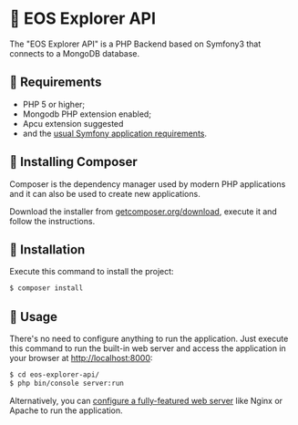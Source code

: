 💎 EOS Explorer API
========================

The "EOS Explorer API" is a PHP Backend based on Symfony3 that connects to a MongoDB database.

📌 Requirements
------------

  * PHP 5 or higher;
  * Mongodb PHP extension enabled;
  * Apcu extension suggested
  * and the [usual Symfony application requirements][1].
  
📌 Installing Composer
------------

Composer is the dependency manager used by modern PHP applications and it can also be used to create new applications.

Download the installer from [getcomposer.org/download](https://getcomposer.org/download/), execute it and follow the instructions.


📌 Installation
------------

Execute this command to install the project:

```bash
$ composer install
```

📌 Usage
-----

There's no need to configure anything to run the application. Just execute this
command to run the built-in web server and access the application in your
browser at <http://localhost:8000>:

```bash
$ cd eos-explorer-api/
$ php bin/console server:run
```

Alternatively, you can [configure a fully-featured web server][2] like Nginx
or Apache to run the application.

[1]: https://symfony.com/doc/current/reference/requirements.html
[2]: https://symfony.com/doc/current/cookbook/configuration/web_server_configuration.html